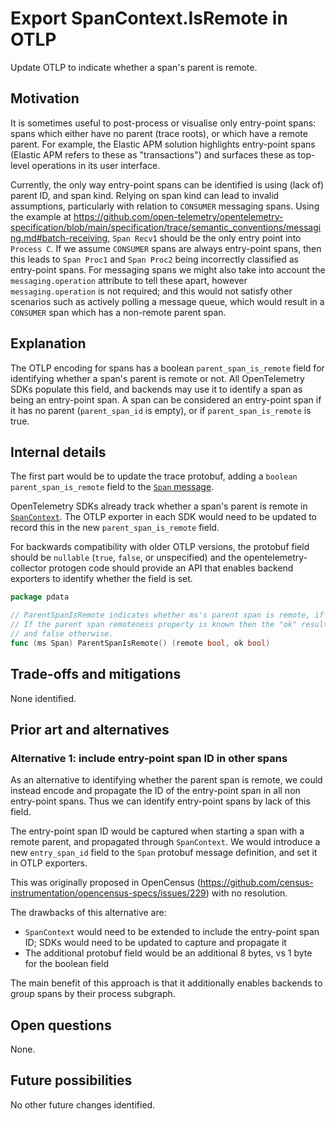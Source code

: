 # Export SpanContext.IsRemote in OTLP

Update OTLP to indicate whether a span's parent is remote.

## Motivation

It is sometimes useful to post-process or visualise only entry-point spans: spans which either have no parent (trace roots), or which have a remote parent.
For example, the Elastic APM solution highlights entry-point spans (Elastic APM refers to these as "transactions") and surfaces these as top-level operations
in its user interface.

Currently, the only way entry-point spans can be identified is using (lack of) parent ID, and span kind. Relying on span kind can lead to invalid assumptions,
particularly with relation to `CONSUMER` messaging spans. Using the example at
https://github.com/open-telemetry/opentelemetry-specification/blob/main/specification/trace/semantic_conventions/messaging.md#batch-receiving, `Span Recv1`
should be the only entry point into `Process C`. If we assume `CONSUMER` spans are always entry-point spans, then this leads to `Span Proc1` and `Span Proc2`
being incorrectly classified as entry-point spans. For messaging spans we might also take into account the `messaging.operation` attribute to tell these apart,
however `messaging.operation` is not required; and this would not satisfy other scenarios such as actively polling a message queue, which would result in a
`CONSUMER` span which has a non-remote parent span.

## Explanation

The OTLP encoding for spans has a boolean `parent_span_is_remote` field for identifying whether a span's parent is remote or not.
All OpenTelemetry SDKs populate this field, and backends may use it to identify a span as being an entry-point span.
A span can be considered an entry-point span if it has no parent (`parent_span_id` is empty), or if `parent_span_is_remote` is true.

## Internal details

The first part would be to update the trace protobuf, adding a `boolean parent_span_is_remote` field to the
[`Span` message](https://github.com/open-telemetry/opentelemetry-proto/blob/b43e9b18b76abf3ee040164b55b9c355217151f3/opentelemetry/proto/trace/v1/trace.proto#L84).

OpenTelemetry SDKs already track whether a span's parent is remote in [`SpanContext`](https://github.com/open-telemetry/opentelemetry-specification/blob/main/specification/trace/api.md#isremote).
The OTLP exporter in each SDK would need to be updated to record this in the new `parent_span_is_remote` field.

For backwards compatibility with older OTLP versions, the protobuf field should be `nullable` (`true`, `false`, or unspecified)
and the opentelemetry-collector protogen code should provide an API that enables backend exporters to identify whether the field is set.

```go
package pdata

// ParentSpanIsRemote indicates whether ms's parent span is remote, if known.
// If the parent span remoteness property is known then the "ok" result will be true,
// and false otherwise.
func (ms Span) ParentSpanIsRemote() (remote bool, ok bool)
```

## Trade-offs and mitigations

None identified.

## Prior art and alternatives

### Alternative 1: include entry-point span ID in other spans

As an alternative to identifying whether the parent span is remote, we could instead encode and propagate the ID of the entry-point span in all non entry-point spans.
Thus we can identify entry-point spans by lack of this field.

The entry-point span ID would be captured when starting a span with a remote parent, and propagated through `SpanContext`. We would introduce a new `entry_span_id` field to
the `Span` protobuf message definition, and set it in OTLP exporters.

This was originally proposed in OpenCensus (https://github.com/census-instrumentation/opencensus-specs/issues/229) with no resolution.

The drawbacks of this alternative are:
 - `SpanContext` would need to be extended to include the entry-point span ID; SDKs would need to be updated to capture and propagate it
 - The additional protobuf field would be an additional 8 bytes, vs 1 byte for the boolean field

The main benefit of this approach is that it additionally enables backends to group spans by their process subgraph.

## Open questions

None.

## Future possibilities

No other future changes identified.
